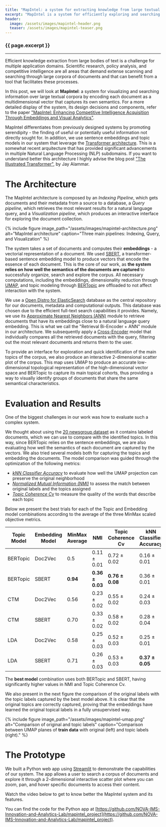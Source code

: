 ```yaml
---
title: "MapIntel: a system for extracting knowledge from large textual corpora"
excerpt: "MapIntel is a system for efficiently exploring and searching large textual corpora. The system uses embeddings to encode the semantics of documents."
header:
  image: /assets/images/mapintel-header.png
  teaser: /assets/images/mapintel-teaser.png
---
```

<h3>{{ page.excerpt }}</h3>

***

Efficient knowledge extraction from large bodies of text is a challenge for multiple application domains.
Scientific research, policy analysis, and competitive intelligence are all areas that demand extense scanning and searching through large corpora of documents and that can benefit from a tool that facilitates these processes.
<!-- Add a summary statistic or reference an article or fact fundamenting this argument -->

In this post, we will look at **MapIntel**: a system for visualizing and searching information over large textual corpora by encoding each document as a multidimensional vector that captures its own semantics. 
For a more detailed display of the system, its design decisions and components, refer to the paper ["MapIntel: Enhancing Competitive Intelligence Acquisition Through Embeddings and Visual Analytics"]().

MapIntel differentiates from previously designed systems by promoting serendipity - the finding of useful or potentially useful information not directly sought for. 
In addition, we use sentence embeddings and topic models in our system that leverage the [Transformer architecture]().
This is a somewhat recent arquitecture that has provided significant advancements in multiple Natural Language Processing (NLP) subdomains.
If you want to understand better this architecture I highly advise the blog post ["The Illustrated Transformer"](https://jalammar.github.io/illustrated-transformer/), by Jay Alammar.

# The Architecture
The MapIntel architecture is composed by an *Indexing Pipeline*, which gets documents and their metadata from a source to a database, a *Query pipeline*, which retrieves the most relevant results for a natural language query, and a *Visualization pipeline*, which produces an interactive interface for exploring the document collection.

{% include figure image_path="/assets/images/mapintel-architecture.png" alt="MapIntel architecture" caption="Three main pipelines: Indexing, Query, and Visualization" %}

The system takes a set of documents and computes their **embeddings** - a vectorial representation of a document.
We used [SBERT](), a transformer-based sentence embedding model to produce vectors that encode the essence of each document.
This is the core of our work, as **the system relies on how well the semantics of the documents are captured** to successfuly organize, search and explore the corpus.
All necessary computations, including the embeddings, dimensionality reduction through [UMAP](), and topic modeling through [BERTopic]() are offloaded to not affect interaction with the system.

We use a [Open Distro for ElasticSearch](https://opendistro.github.io/for-elasticsearch/) database as the central repository for our documents, metadata and computational outputs. 
This database was chosen due to the efficient full-text search capabilities it provides. 
Namely, we use its [Approximate Nearest Neighbors (ANN)](https://opendistro.github.io/for-elasticsearch-docs/docs/knn/approximate-knn/) module to retrieve documents that have its embeddings close to a natural language query embedding. 
This is what we call the "Retrieval Bi-Encoder + ANN" module in our architecture.
We subsequently apply a [Cross-Encoder]() model that individually compares all the retrieved documents with the query, filtering out the most relevant documents and returns them to the user.

To provide an interface for exploration and quick identification of the main topics of the corpus, we also produce an interactive 2-dimensional scatter plot of the corpus. 
This map uses UMAP to produce an accurate low-dimensional topological representation of the high-dimensional vector space and BERTopic to capture its main topical cohorts, thus providing a way to visually identify groups of documents that share the same semantical characteristics.

# Evaluation and Results
One of the biggest challenges in our work was how to evaluate such a complex system.

We thought about using the [20 newsgroup dataset]() as it contains labeled documents, which we can use to compare with the identified topics.
In this way, since BERTopic relies on the sentence embeddings, we are also evaluating how well the semantics of each document are captured by the vectors.
We also tried several models both for capturing the topics and embedding the documents.
The model comparison was guided through the optimization of the following metrics: 
- [*kNN Classifier Accuracy*](https://scikit-learn.org/stable/modules/generated/sklearn.metrics.accuracy_score.html#sklearn.metrics.accuracy_score) to evaluate how well the UMAP projection can preserve the original neighborhood
- [*Normalized Mutual Information (NMI)*](https://scikit-learn.org/stable/modules/generated/sklearn.metrics.normalized_mutual_info_score.html) to assess the match between original labels and the topics assigned
- [*Topic Coherence Cv*](https://radimrehurek.com/gensim/models/coherencemodel.html) to measure the quality of the words that describe each topic

Below we present the best trials for each of the Topic and Embedding model combinations according to the average of the three MinMax scaled objective metrics.

| Topic Model | Embedding Model | MinMax Average | NMI             | Topic Coherence Cv | kNN Classifier Accuracy |
|-------------|-----------------|----------------|-----------------|--------------------|-------------------------|
| BERTopic    | Doc2Vec         | 0.5            | 0.11 ± 0.01     | 0.72 ± 0.02        | 0.16 ± 0.01             |
| BERTopic    | SBERT           | **0.94**       | **0.36 ± 0.03** | **0.76 ± 0.08**    | 0.36 ± 0.01             |
| CTM         | Doc2Vec         | 0.56           | 0.23 ± 0.02     | 0.55 ± 0.02        | 0.24 ± 0.03             |
| CTM         | SBERT           | 0.70           | 0.33 ± 0.02     | 0.58 ± 0.02        | 0.28 ± 0.04             |
| LDA         | Doc2Vec         | 0.58           | 0.25 ± 0.03     | 0.52 ± 0.03        | 0.25 ± 0.01             |
| LDA         | SBERT           | 0.71           | 0.26 ± 0.03     | 0.53 ± 0.03        | **0.37 ± 0.05**         |

The **best model** combination uses both BERTopic and SBERT, having significantly higher values in NMI and Topic Coherence Cv.

We also present in the next figure the comparison of the original labels with the topic labels captured by the best model above.
It is clear that the original topics are correctly captured, proving that the embeddings have learned the original topical labels in a fully unsupervised way.

{% include figure image_path="/assets/images/mapintel-umap.png" alt="Comparison of original and topic labels" caption="Comparison between UMAP planes of **train data** with original (left) and topic labels (right)." %}

# The Prototype
We built a Python web app using [Streamlit]() to demonstrate the capabilities of our system. 
The app allows a user to search a corpus of documents and explore it through a 2-dimensional interactive scatter plot where you can zoom, pan, and hover specific documents to access their content.

Watch the video below to get to know better the MapIntel system and its features.

You can find the code for the Python app at [https://github.com/NOVA-IMS-Innovation-and-Analytics-Lab/mapintel_project](https://github.com/NOVA-IMS-Innovation-and-Analytics-Lab/mapintel_project).


